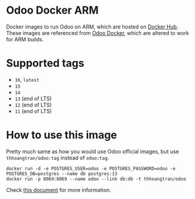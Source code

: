 Odoo Docker ARM
===============

Docker images to run Odoo on ARM, which are hosted on [Docker Hub](https://hub.docker.com/r/thhoangtran/odoo/tags). These images are referenced from [Odoo Docker](https://github.com/odoo/docker), which are altered to work for ARM builds.

# Supported tags
- `16`, `latest`
- `15`
- `14`
- `13` (end of LTS)
- `12` (end of LTS)
- `11` (end of LTS)

# How to use this image

Pretty much same as how you would use Odoo official images, but use `thhoangtran/odoo:tag` instead of `odoo:tag`.

```shell
docker run -d -e POSTGRES_USER=odoo -e POSTGRES_PASSWORD=odoo -e POSTGRES_DB=postgres --name db postgres:13
docker run -p 8069:8069 --name odoo --link db:db -t thhoangtran/odoo
```

Check [this document](https://github.com/docker-library/docs/tree/master/odoo) for more information.
